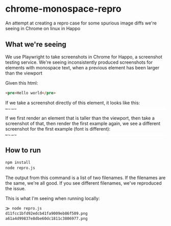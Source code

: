 # chrome-monospace-repro

An attempt at creating a repro case for some spurious image diffs we're seeing
in Chrome on linux in Happo

## What we're seeing

We use Playwright to take screenshots in Chrome for Happo, a screenshot testing
service. We're seeing inconsistently produced screenshots for elements with
monospace text, when a previous element has been larger than the viewport

Given this html:
```html
<pre>Hello world</pre>
```
If we take a screenshot directly of this element, it looks like this:
![d11fcc1bfd92edcb41fa9009eb86f509.png](d11fcc1bfd92edcb41fa9009eb86f509.png)

If we first render an element that is taller than the viewport, then take a
screenshot of that, then render the first example again, we see a different
screenshot for the first example (font is different):
![a61a4d99837e8dbe60dc1811c3806977.png](a61a4d99837e8dbe60dc1811c3806977.png)

## How to run

```bash
npm install
node repro.js
```
The output from this command is a list of two filenames. If the filenames are
the same, we're all good. If you see different filenames, we've reproduced the
issue.

This is what I'm seeing when running locally:
```
⨠ node repro.js
d11fcc1bfd92edcb41fa9009eb86f509.png
a61a4d99837e8dbe60dc1811c3806977.png
```

